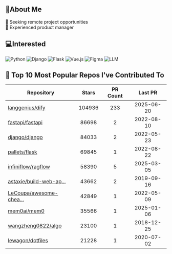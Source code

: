 ## 💫About Me 
👯 Seeking remote project opportunities   
🌱 Experienced product manager

## 💻Interested
![Python](https://img.shields.io/badge/python-3670A0?style=for-the-badge&logo=python&logoColor=ffdd54) ![Django](https://img.shields.io/badge/django-%23092E20.svg?style=for-the-badge&logo=django&logoColor=white) ![Flask](https://img.shields.io/badge/flask-%23000.svg?style=for-the-badge&logo=flask&logoColor=white) ![Vue.js](https://img.shields.io/badge/vuejs-%2335495e.svg?style=for-the-badge&logo=vuedotjs&logoColor=%234FC08D)  ![Figma](https://img.shields.io/badge/figma-%23F24E1E.svg?style=for-the-badge&logo=figma&logoColor=white) ![LLM](https://img.shields.io/badge/LLM-%23412991.svg?style=for-the-badge&logo=openai&logoColor=white)

## 🌟 Top 10 Most Popular Repos I've Contributed To

| Repository | Stars | PR Count | Last PR |
|-----|:---:|:---:|:---:|
| [langgenius/dify](https://github.com/langgenius/dify) | 104936 | 233 | 2025-06-20 |
| [fastapi/fastapi](https://github.com/fastapi/fastapi) | 86698 | 2 | 2022-08-10 |
| [django/django](https://github.com/django/django) | 84033 | 2 | 2022-05-23 |
| [pallets/flask](https://github.com/pallets/flask) | 69845 | 1 | 2022-08-22 |
| [infiniflow/ragflow](https://github.com/infiniflow/ragflow) | 58390 | 5 | 2025-03-05 |
| [astaxie/build-web-ap...](https://github.com/astaxie/build-web-application-with-golang) | 43662 | 2 | 2019-09-16 |
| [LeCoupa/awesome-chea...](https://github.com/LeCoupa/awesome-cheatsheets) | 42849 | 1 | 2022-05-09 |
| [mem0ai/mem0](https://github.com/mem0ai/mem0) | 35566 | 1 | 2025-01-06 |
| [wangzheng0822/algo](https://github.com/wangzheng0822/algo) | 23100 | 1 | 2018-12-25 |
| [lewagon/dotfiles](https://github.com/lewagon/dotfiles) | 21228 | 1 | 2020-07-02 |


